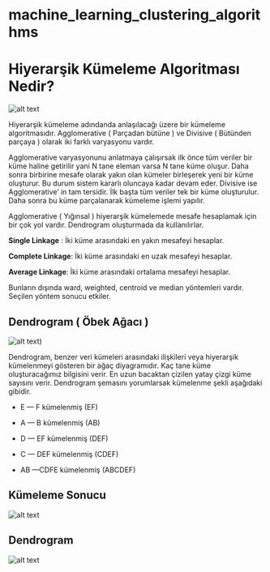 # machine_learning_clustering_algorithms


# Hiyerarşik Kümeleme Algoritması Nedir?


![alt text](https://miro.medium.com/max/770/1*0BDVA8JPsSHivx7e6SEGtw.png)

Hiyerarşik kümeleme adındanda anlaşılacağı üzere bir kümeleme algoritmasıdır. Agglomerative ( Parçadan bütüne ) ve Divisive ( Bütünden parçaya ) olarak iki farklı varyasyonu vardır.

Agglomerative varyasyonunu anlatmaya çalışırsak ilk önce tüm veriler bir küme haline getirilir yani N tane eleman varsa N tane küme oluşur. Daha sonra birbirine mesafe olarak yakın olan kümeler birleşerek yeni bir küme oluşturur. Bu durum sistem kararlı oluncaya kadar devam eder. Divisive ise Agglomerative’ in tam tersidir. İlk başta tüm veriler tek bir küme oluşturulur. Daha sonra bu küme parçalanarak kümeleme işlemi yapılır.

Agglomerative ( Yığınsal ) hiyerarşik kümelemede mesafe hesaplamak için bir çok yol vardır. Dendrogram oluşturmada da kullanılırlar.

**Single Linkage** : İki küme arasındaki en yakın mesafeyi hesaplar.

**Complete Linkage**: İki küme arasındaki en uzak mesafeyi hesaplar.

**Average Linkage**: İki küme arasındaki ortalama mesafeyi hesaplar.

Bunların dışında ward, weighted, centroid ve median yöntemleri vardır. Seçilen yöntem sonucu etkiler.


## Dendrogram ( Öbek Ağacı )


![alt text](https://miro.medium.com/max/628/1*PvGL2AqONrf1NMYsvx7O1w.png))


Dendrogram, benzer veri kümeleri arasındaki ilişkileri veya hiyerarşik kümelenmeyi gösteren bir ağaç diyagramıdır. Kaç tane küme oluşturacağımız bilgisini verir. En uzun bacaktan çizilen yatay çizgi küme sayısını verir. Dendrogram şemasını yorumlarsak kümelenme şekli aşağıdaki gibidir.

- E — F kümelenmiş (EF)

- A — B kümelenmiş (AB)

- D — EF kümelenmiş (DEF)

- C — DEF kümelenmiş (CDEF)

- AB —CDFE kümelenmiş (ABCDEF)

## Kümeleme Sonucu

![alt text](https://miro.medium.com/max/704/1*YDUzObiwiI9zbcnx_0hang.png)

## Dendrogram


![alt text](https://miro.medium.com/max/704/1*VdLviVrq8ksw42x9TX6oDw.png)


                                               

